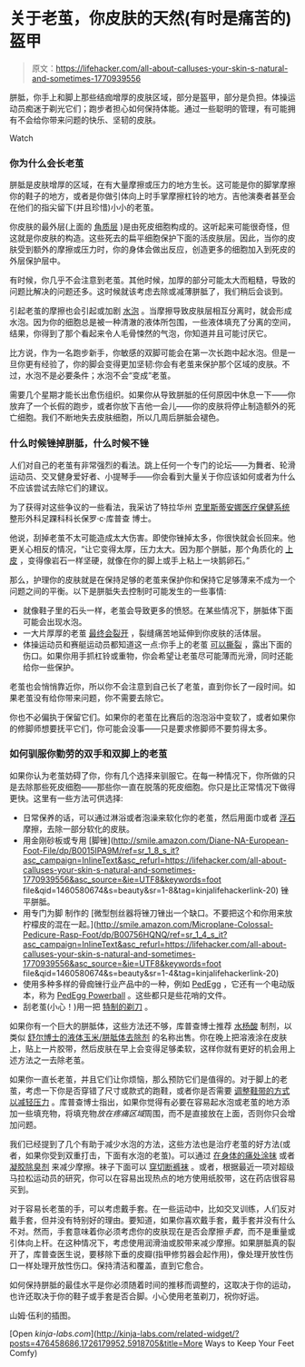 # 关于老茧，你皮肤的天然(有时是痛苦的)盔甲

> 原文：<https://lifehacker.com/all-about-calluses-your-skin-s-natural-and-sometimes-1770939556>

胼胝，你手上和脚上那些结痂增厚的皮肤区域，部分是盔甲，部分是负担。体操运动员痴迷于剃光它们；跑步者担心如何保持体能。通过一些聪明的管理，有可能拥有不会给你带来问题的快乐、坚韧的皮肤。

Watch

### 你为什么会长老茧

胼胝是皮肤增厚的区域，在有大量摩擦或压力的地方生长。这可能是你的脚掌摩擦你的鞋子的地方，或者是你做引体向上时手掌摩擦杠铃的地方。吉他演奏者甚至会在他们的指尖留下(并且珍惜)小小的老茧。

你皮肤的最外层(上面的 [角质层](https://en.wikipedia.org/wiki/Stratum_corneum) )是由死皮细胞构成的。这听起来可能很奇怪，但这就是你皮肤的构造。这些死去的扁平细胞保护下面的活皮肤层。因此，当你的皮肤受到额外的摩擦或压力时，你的身体会做出反应，创造更多的细胞加入到死皮的外层保护层中。

有时候，你几乎不会注意到老茧。其他时候，加厚的部分可能太大而粗糙，导致的问题比解决的问题还多。这时候就该考虑去除或减薄胼胝了，我们稍后会谈到。

引起老茧的摩擦也会引起或加剧 [水泡](https://en.wikipedia.org/wiki/Blister) 。当摩擦导致皮肤层相互分离时，就会形成水泡。因为你的细胞总是被一种清澈的液体所包围，一些液体填充了分离的空间，结果，你得到了那个看起来令人毛骨悚然的气泡，你知道并且可能讨厌它。

比方说，作为一名跑步新手，你敏感的双脚可能会在第一次长跑中起水泡。但是一旦你更有经验了，你的脚会变得更加坚韧:你会有老茧来保护那个区域的皮肤。不过，水泡不是必要条件；水泡不会“变成”老茧。

需要几个星期才能长出愈伤组织。如果你从导致胼胝的任何原因中休息一下——你放弃了一个长假的跑步，或者你放下吉他一会儿——你的皮肤将停止制造额外的死亡细胞。我们不断地失去皮肤细胞，所以几周后胼胝会褪色。

### 什么时候锉掉胼胝，什么时候不锉

人们对自己的老茧有非常强烈的看法。跳上任何一个专门的论坛——为舞者、轮滑运动员、交叉健身爱好者、小提琴手——你会看到大量关于你应该如何或者为什么不应该尝试去除它们的建议。

为了获得对这些争议的一些看法，我采访了特拉华州 [克里斯蒂安娜医疗保健系统](http://www.christianacare.org/) 整形外科足踝科科长保罗·c·库普查 博士。

他说，刮掉老茧不太可能造成太大伤害。即使你锉掉太多，你很快就会长回来。他更关心相反的情况，“让它变得太厚，压力太大。因为那个胼胝，那个角质化的 [上皮](https://en.wikipedia.org/wiki/Epithelium) ，变得像岩石一样坚硬，就像在你的脚上或手上粘上一块鹅卵石。”

那么，护理你的皮肤就是在保持足够的老茧来保护你和保持它足够薄来不成为一个问题之间的平衡。以下是胼胝失去控制时可能发生的一些事情:

*   就像鞋子里的石头一样，老茧会导致更多的愤怒。在某些情况下，胼胝体下面可能会出现水泡。
*   一大片厚厚的老茧 [最终会裂开](http://www.medscape.com/viewarticle/430630_4) ，裂缝痛苦地延伸到你皮肤的活体层。
*   体操运动员和赛艇运动员都知道这一点:你手上的老茧 [可以撕裂](http://athleticlab.com/preventing-and-treating-torn-calluses/) ，露出下面的伤口。如果你用手抓杠铃或重物，你会希望让老茧尽可能薄而光滑，同时还能给你一些保护。

老茧也会悄悄靠近你，所以你不会注意到自己长了老茧，直到你长了一段时间。如果老茧没有给你带来问题，你不需要去除它。

你也不必偏执于保留它们。如果你的老茧在比赛后的泡泡浴中变软了，或者如果你的修脚师想要抚平它们，你可能会没事——只是要求修脚师不要剪得太多。

### 如何驯服你勤劳的双手和双脚上的老茧

如果你认为老茧妨碍了你，你有几个选择来驯服它。在每一种情况下，你所做的只是去除那些死皮细胞——那些你一直在脱落的死皮细胞。你只是比正常情况下做得更快。这里有一些方法可供选择:

*   日常保养的话，可以通过淋浴或者泡澡来软化你的老茧，然后用面巾或者 [浮石](http://www.wikihow.com/Use-a-Pumice-Stone) 摩擦，去除一部分软化的皮肤。
*   用金刚砂板或专用 [脚锉](http://smile.amazon.com/Diane-NA-European-Foot-File/dp/B0015IPA9M/ref=sr_1_8_s_it?asc_campaign=InlineText&asc_refurl=https://lifehacker.com/all-about-calluses-your-skin-s-natural-and-sometimes-1770939556&asc_source=&ie=UTF8&keywords=foot file&qid=1460580674&s=beauty&sr=1-8&tag=kinjalifehackerlink-20) 锉平胼胝。
*   用专门为脚 制作的 [微型刨丝器将锉刀锉出一个缺口。不要把这个和你用来放柠檬皮的混在一起。](http://smile.amazon.com/Microplane-Colossal-Pedicure-Rasp-Foot/dp/B00756HQNQ/ref=sr_1_4_s_it?asc_campaign=InlineText&asc_refurl=https://lifehacker.com/all-about-calluses-your-skin-s-natural-and-sometimes-1770939556&asc_source=&ie=UTF8&keywords=foot file&qid=1460580674&s=beauty&sr=1-4&tag=kinjalifehackerlink-20)
*   使用多种多样的骨痂锉行业产品中的一种，例如 [PedEgg](http://www.walgreens.com/store/c/pedegg-ultimate-foot-file/ID=prod3847301-product) ，它还有一个电动版本，称为 [PedEgg Powerball](https://www.pedeggpowerball.com/) 。这些都只是些花哨的文件。
*   刮老茧(小心！)用一把 [特制的剃刀](http://www.walgreens.com/store/c/tweezerman-comfort-callus-shaver--rasp/ID=prod6148103-product?ext=gooPersonal_Care_PLA_Corns_Calluses_Blisters_ampersand_Bunions_Relief_prod6148103_pla) 。

如果你有一个巨大的胼胝体，这些方法还不够，库普查博士推荐 [水杨酸](http://www.webmd.com/drugs/2/drug-18-866/salicylic-acid-topical/salicylicacidkeratolytic-topical/details) 制剂，以类似 [舒尔博士的液体玉米/胼胝体去除剂](https://www.drscholls.com/productsandbrands/liquidcorncallusremover/) 的名称出售。你在晚上把溶液涂在皮肤上，贴上一片胶带，然后皮肤在早上会变得足够柔软，这样你就有更好的机会用上述方法之一去除老茧。

如果你一直长老茧，并且它们让你烦恼，那么预防它们是值得的。对于脚上的老茧，考虑一下你是否穿错了尺寸或款式的跑鞋，或者你是否需要 [调整鞋带的方式以减轻压力](http://vitals.lifehacker.com/prevent-running-shoe-blisters-with-a-lace-lock-1685672535#_ga=1.70455568.107957586.1458579463) 。库普查博士指出，如果你觉得有必要在容易起水泡或老茧的地方添加一些填充物，将填充物*放在疼痛区域*周围，而不是直接放在上面，否则你只会增加问题。

我们已经提到了几个有助于减少水泡的方法，这些方法也是治疗老茧的好方法(或者，如果你受到双重打击，下面有水泡的老茧)。可以通过 [在身体的痛处涂抹](http://lifehacker.com/prevent-new-shoe-blisters-with-bodyglide-260460) 或者 [凝胶除臭剂](http://lifehacker.com/prevent-blisters-in-new-shoes-with-gel-deodorant-1460776490) 来减少摩擦。袜子下面可以 [穿切断裤袜](http://lifehacker.com/prevent-blisters-when-running-or-hiking-with-pantyhose-5979789) 。或者，根据最近一项对超级马拉松运动员的研究，你可以在容易出现热点的地方使用纸胶带，这在药店很容易买到。

对于容易长老茧的手，可以考虑戴手套。在一些运动中，比如交叉训练，人们反对戴手套，但并没有特别好的理由。要知道，如果你喜欢戴手套，戴手套并没有什么不对。然而，手套意味着你必须考虑你的皮肤现在是否会摩擦*手套*，而不是重量或引体向上杆。在这种情况下，考虑使用润滑油或胶带来减少摩擦。如果胼胝真的裂开了，库普查医生说，要移除下垂的皮瓣(指甲修剪器会起作用)，像处理开放性伤口一样处理开放性伤口。保持清洁和覆盖，直到它愈合。

如何保持胼胝的最佳水平是你必须随着时间的推移而调整的，这取决于你的运动，也许还取决于你的鞋子或手套是否合脚。小心使用老茧剃刀，祝你好运。

山姆·伍利的插图。

[Open *kinja-labs.com*](http://kinja-labs.com/related-widget/?posts=476458686,1726179952,5918705&title=More Ways to Keep Your Feet Comfy)
